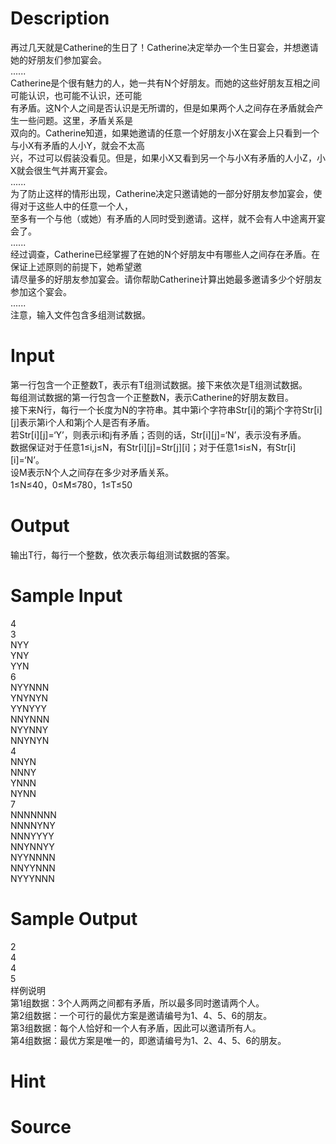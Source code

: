 
# Description

<div class="content"><div>再过几天就是Catherine的生日了！Catherine决定举办一个生日宴会，并想邀请她的好朋友们参加宴会。</div>
<div>......</div>
<div>Catherine是个很有魅力的人，她一共有N个好朋友。而她的这些好朋友互相之间可能认识，也可能不认识，还可能</div>
<div>有矛盾。这N个人之间是否认识是无所谓的，但是如果两个人之间存在矛盾就会产生一些问题。这里，矛盾关系是</div>
<div>双向的。Catherine知道，如果她邀请的任意一个好朋友小X在宴会上只看到一个与小X有矛盾的人小Y，就会不太高</div>
<div>兴，不过可以假装没看见。但是，如果小X又看到另一个与小X有矛盾的人小Z，小X就会很生气并离开宴会。</div>
<div>......</div>
<div>为了防止这样的情形出现，Catherine决定只邀请她的一部分好朋友参加宴会，使得对于这些人中的任意一个人，</div>
<div>至多有一个与他（或她）有矛盾的人同时受到邀请。这样，就不会有人中途离开宴会了。</div>
<div>......</div>
<div>经过调查，Catherine已经掌握了在她的N个好朋友中有哪些人之间存在矛盾。在保证上述原则的前提下，她希望邀</div>
<div>请尽量多的好朋友参加宴会。请你帮助Catherine计算出她最多邀请多少个好朋友参加这个宴会。</div>
<div>......</div>
<div>注意，输入文件包含多组测试数据。</div></div>

# Input

<div class="content"><div>
<div>
<div>第一行包含一个正整数T，表示有T组测试数据。接下来依次是T组测试数据。</div>
<div>每组测试数据的第一行包含一个正整数N，表示Catherine的好朋友数目。</div>
<div>接下来N行，每行一个长度为N的字符串。其中第i个字符串Str[i]的第j个字符Str[i][j]表示第i个人和第j个人是否有矛盾。</div>
<div>若Str[i][j]=‘Y’，则表示i和j有矛盾；否则的话，Str[i][j]=‘N’，表示没有矛盾。</div>
<div>数据保证对于任意1≤i,j≤N，有Str[i][j]=Str[j][i]；对于任意1≤i≤N，有Str[i][i]=‘N’。</div>
<div>设M表示N个人之间存在多少对矛盾关系。</div>
<div>1≤N≤40，0≤M≤780，1≤T≤50</div>
</div>
<div></div>
</div>
<div></div></div>

# Output

<div class="content"><div>输出T行，每行一个整数，依次表示每组测试数据的答案。<span style="font-size: medium"><br/>
</span></div>
<div></div></div>

# Sample Input

<div class="content"><span class="sampledata">4<br/>
3<br/>
NYY<br/>
YNY<br/>
YYN<br/>
6<br/>
NYYNNN<br/>
YNYNYN<br/>
YYNYYY<br/>
NNYNNN<br/>
NYYNNY<br/>
NNYNYN<br/>
4<br/>
NNYN<br/>
NNNY<br/>
YNNN<br/>
NYNN<br/>
7<br/>
NNNNNNN<br/>
NNNNYNY<br/>
NNNYYYY<br/>
NNYNNYY<br/>
NYYNNNN<br/>
NNYYNNN<br/>
NYYYNNN</span></div>

# Sample Output

<div class="content"><span class="sampledata">2<br/>
4<br/>
4<br/>
5<br/>
样例说明<br/>
第1组数据：3个人两两之间都有矛盾，所以最多同时邀请两个人。<br/>
第2组数据：一个可行的最优方案是邀请编号为1、4、5、6的朋友。<br/>
第3组数据：每个人恰好和一个人有矛盾，因此可以邀请所有人。<br/>
第4组数据：最优方案是唯一的，即邀请编号为1、2、4、5、6的朋友。</span></div>

# Hint

<div class="content"><p></p></div>

# Source

<div class="content"><p><a href="problemset.php?search="></a></p></div>

